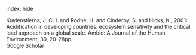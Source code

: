 index: hide

<div class="Citation">

  <div class="Citation-body">
    <div class="Citation-text">Kuylenstierna, J. C. I. and Rodhe, H. and Cinderby, S. and Hicks, K., 2001: Acidification in developing countries: ecosystem sensitivity and the critical load approach on a global scale. <span class="Article-journal">Ambio: A Journal of the Human Environment, </span><span class="Article-volume">30, </span>20-28pp.</div>
    <div class="Citation-links">
      <div class="CitationLink" data-href="https://scholar.google.com/scholar?q=Acidification+in+developing+countries%3A+ecosystem+sensitivity+and+the+critical+load+approach+on+a+global+scale">
        <div class="CitationLink-icon CitationLink-Scholar"></div>
        <div class="CitationLink-text">Google Scholar</div>
      </div>
    </div>
  </div>
</div>


<div class="Citation-copy">

</div>